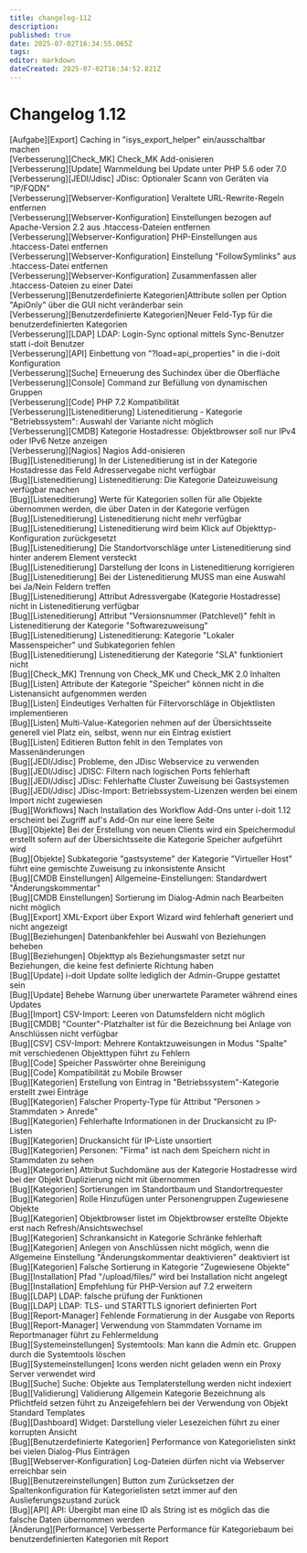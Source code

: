 ```yaml
---
title: changelog-112
description: 
published: true
date: 2025-07-02T16:34:55.065Z
tags: 
editor: markdown
dateCreated: 2025-07-02T16:34:52.821Z
---
```


# Changelog 1.12
<!-- cSpell:disable -->
<!-- markdownlint-disable MD052 -->
[Aufgabe][Export]                            Caching in "isys_export_helper" ein/ausschaltbar machen<br>
[Verbesserung][Check_MK]                     Check_MK Add-onisieren<br>
[Verbesserung][Update]                       Warnmeldung bei Update unter PHP 5.6 oder 7.0<br>
[Verbesserung][JEDI/Jdisc]                   JDisc: Optionaler Scann von Geräten via "IP/FQDN"<br>
[Verbesserung][Webserver-Konfiguration]      Veraltete URL-Rewrite-Regeln entfernen<br>
[Verbesserung][Webserver-Konfiguration]      Einstellungen bezogen auf Apache-Version 2.2 aus .htaccess-Dateien entfernen<br>
[Verbesserung][Webserver-Konfiguration]      PHP-Einstellungen aus .htaccess-Datei entfernen<br>
[Verbesserung][Webserver-Konfiguration]      Einstellung "FollowSymlinks" aus .htaccess-Datei entfernen<br>
[Verbesserung][Webserver-Konfiguration]      Zusammenfassen aller .htaccess-Dateien zu einer Datei<br>
[Verbesserung][Benutzerdefinierte Kategorien]Attribute sollen per Option "ApiOnly" über die GUI nicht veränderbar sein<br>
[Verbesserung][Benutzerdefinierte Kategorien]Neuer Feld-Typ für die benutzerdefinierten Kategorien<br>
[Verbesserung][LDAP]                         LDAP: Login-Sync optional mittels Sync-Benutzer statt i-doit Benutzer<br>
[Verbesserung][API]                          Einbettung von "?load=api_properties" in die i-doit Konfiguration<br>
[Verbesserung][Suche]                        Erneuerung des Suchindex über die Oberfläche<br>
[Verbesserung][Console]                      Command zur Befüllung von dynamischen Gruppen<br>
[Verbesserung][Code]                         PHP 7.2 Kompatibilität<br>
[Verbesserung][Listeneditierung]             Listeneditierung - Kategorie "Betriebssystem": Auswahl der Variante nicht möglich<br>
[Verbesserung][CMDB]                         Kategorie Hostadresse: Objektbrowser soll nur IPv4 oder IPv6 Netze anzeigen<br>
[Verbesserung][Nagios]                       Nagios Add-onisieren<br>
[Bug][Listeneditierung]                      In der Listeneditierung ist in der Kategorie Hostadresse das Feld Adresservegabe nicht verfügbar<br>
[Bug][Listeneditierung]                      Listeneditierung: Die Kategorie Dateizuweisung verfügbar machen<br>
[Bug][Listeneditierung]                      Werte für Kategorien sollen für alle Objekte übernommen werden, die über Daten in der Kategorie verfügen<br>
[Bug][Listeneditierung]                      Listeneditierung nicht mehr verfügbar<br>
[Bug][Listeneditierung]                      Listeneditierung wird beim Klick auf Objekttyp-Konfiguration zurückgesetzt<br>
[Bug][Listeneditierung]                      Die Standortvorschläge unter Listeneditierung sind hinter anderem Element versteckt<br>
[Bug][Listeneditierung]                      Darstellung der Icons in Listeneditierung korrigieren<br>
[Bug][Listeneditierung]                      Bei der Listeneditierung MUSS man eine Auswahl bei Ja/Nein Feldern treffen<br>
[Bug][Listeneditierung]                      Attribut Adressvergabe (Kategorie Hostadresse) nicht in Listeneditierung verfügbar<br>
[Bug][Listeneditierung]                      Attribut "Versionsnummer (Patchlevel)" fehlt in Listeneditierung der Kategorie "Softwarezuweisung"<br>
[Bug][Listeneditierung]                      Listeneditierung: Kategorie "Lokaler Massenspeicher" und Subkategorien fehlen<br>
[Bug][Listeneditierung]                      Listeneditierung der Kategorie "SLA" funktioniert nicht<br>
[Bug][Check_MK]                              Trennung von Check_MK und Check_MK 2.0 Inhalten<br>
[Bug][Listen]                                Attribute der Kategorie "Speicher" können nicht in die Listenansicht aufgenommen werden<br>
[Bug][Listen]                                Eindeutiges Verhalten für Filtervorschläge in Objektlisten implementieren<br>
[Bug][Listen]                                Multi-Value-Kategorien nehmen auf der Übersichtsseite generell viel Platz ein, selbst, wenn nur ein Eintrag existiert<br>
[Bug][Listen]                                Editieren Button fehlt in den Templates von Massenänderungen<br>
[Bug][JEDI/Jdisc]                            Probleme, den JDisc Webservice zu verwenden<br>
[Bug][JEDI/Jdisc]                            JDISC: Filtern nach logischen Ports fehlerhaft<br>
[Bug][JEDI/Jdisc]                            JDisc: Fehlerhafte Cluster Zuweisung bei Gastsystemen<br>
[Bug][JEDI/Jdisc]                            JDisc-Import: Betriebssystem-Lizenzen werden bei einem Import nicht zugewiesen<br>
[Bug][Workflows]                             Nach Installation des Workflow Add-Ons unter i-doit 1.12 erscheint bei Zugriff auf's Add-On nur eine leere Seite<br>
[Bug][Objekte]                               Bei der Erstellung von neuen Clients wird ein Speichermodul erstellt sofern auf der Übersichtsseite die Kategorie Speicher aufgeführt wird<br>
[Bug][Objekte]                               Subkategorie "gastsysteme" der Kategorie "Virtueller Host" führt eine gemischte Zuweisung zu inkonsistente Ansicht<br>
[Bug][CMDB Einstellungen]                    Allgemeine-Einstellungen: Standardwert "Änderungskommentar"<br>
[Bug][CMDB Einstellungen]                    Sortierung im Dialog-Admin nach Bearbeiten nicht möglich<br>
[Bug][Export]                                XML-Export über Export Wizard wird fehlerhaft generiert und nicht angezeigt<br>
[Bug][Beziehungen]                           Datenbankfehler bei Auswahl von Beziehungen beheben<br>
[Bug][Beziehungen]                           Objekttyp als Beziehungsmaster setzt nur Beziehungen, die keine fest definierte Richtung haben<br>
[Bug][Update]                                i-doit Update sollte lediglich der Admin-Gruppe gestattet sein<br>
[Bug][Update]                                Behebe Warnung über unerwartete Parameter während eines Updates<br>
[Bug][Import]                                CSV-Import: Leeren von Datumsfeldern nicht möglich<br>
[Bug][CMDB]                                  "Counter"-Platzhalter ist für die Bezeichnung bei Anlage von Anschlüssen nicht verfügbar<br>
[Bug][CSV]                                   CSV-Import: Mehrere Kontaktzuweisungen  in Modus "Spalte" mit verschiedenen Objekttypen führt zu Fehlern<br>
[Bug][Code]                                  Speicher Passwörter ohne Bereinigung<br>
[Bug][Code]                                  Kompatibilität zu Mobile Browser<br>
[Bug][Kategorien]                            Erstellung von Eintrag in "Betriebssystem"-Kategorie erstellt zwei Einträge<br>
[Bug][Kategorien]                            Falscher Property-Type für Attribut "Personen > Stammdaten > Anrede"<br>
[Bug][Kategorien]                            Fehlerhafte Informationen in der Druckansicht zu IP-Listen<br>
[Bug][Kategorien]                            Druckansicht für IP-Liste unsortiert<br>
[Bug][Kategorien]                            Personen: "Firma" ist nach dem Speichern nicht in Stammdaten zu sehen<br>
[Bug][Kategorien]                            Attribut Suchdomäne aus der Kategorie Hostadresse wird bei der Objekt Duplizierung nicht mit übernommen<br>
[Bug][Kategorien]                            Sortierungen im Standortbaum und Standortrequester<br>
[Bug][Kategorien]                            Rolle Hinzufügen unter Personengruppen Zugewiesene Objekte<br>
[Bug][Kategorien]                            Objektbrowser listet im Objektbrowser erstellte Objekte erst nach Refresh/Ansichtswechsel<br>
[Bug][Kategorien]                            Schrankansicht in Kategorie Schränke fehlerhaft<br>
[Bug][Kategorien]                            Anlegen von Anschlüssen nicht möglich, wenn die Allgemeine Einstellung "Änderungskommentar deaktivieren" deaktiviert ist<br>
[Bug][Kategorien]                            Falsche Sortierung in Kategorie "Zugewiesene Objekte"<br>
[Bug][Installation]                          Pfad "/upload/files/" wird bei Installation nicht angelegt<br>
[Bug][Installation]                          Empfehlung für PHP-Version auf 7.2 erweitern<br>
[Bug][LDAP]                                  LDAP: falsche prüfung der Funktionen<br>
[Bug][LDAP]                                  LDAP: TLS- und STARTTLS ignoriert definierten Port<br>
[Bug][Report-Manager]                        Fehlende Formatierung in der Ausgabe von Reports<br>
[Bug][Report-Manager]                        Verwendung von Stammdaten Vorname im Reportmanager führt zu Fehlermeldung<br>
[Bug][Systemeinstellungen]                   Systemtools: Man kann die Admin etc. Gruppen durch die Systemtools löschen<br>
[Bug][Systemeinstellungen]                   Icons werden nicht geladen wenn ein Proxy Server verwendet wird<br>
[Bug][Suche]                                 Suche: Objekte aus Templaterstellung werden nicht indexiert<br>
[Bug][Validierung]                           Validierung Allgemein Kategorie Bezeichnung als Pflichtfeld setzen führt zu Anzeigefehlern bei der Verwendung von Objekt Standard Templates<br>
[Bug][Dashboard]                             Widget: Darstellung vieler Lesezeichen führt zu einer korrupten Ansicht<br>
[Bug][Benutzerdefinierte Kategorien]         Performance von Kategorielisten sinkt bei vielen Dialog-Plus Einträgen<br>
[Bug][Webserver-Konfiguration]               Log-Dateien dürfen nicht via Webserver erreichbar sein<br>
[Bug][Benutzereinstellungen]                 Button zum Zurücksetzen der Spaltenkonfiguration für Kategorielisten setzt immer auf den Auslieferungszustand zurück<br>
[Bug][API]                                   API: Übergibt man eine ID als String ist es möglich das die falsche Daten übernommen werden<br>
[Änderung][Performance]                      Verbesserte Performance für Kategoriebaum bei benutzerdefinierten Kategorien mit Report<br>
